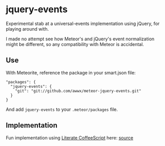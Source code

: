 # jquery-events

Experimental stab at a universal-events implementation using jQuery,
for playing around with.

I made no attempt see how Meteor's and jQuery's event normalization
might be different, so any compatibility with Meteor is accidental.


## Use

With Meteorite, reference the package in your smart.json file:

````
"packages": {
  "jquery-events": {
    "git": "git://github.com/awwx/meteor-jquery-events.git"
  }
}
````

And add `jquery-events` to your `.meteor/packages` file.


## Implementation

Fun implementation using
[Literate CoffeeScript](http://coffeescript.org/#literate)
here: [source](jquery-events.md)
